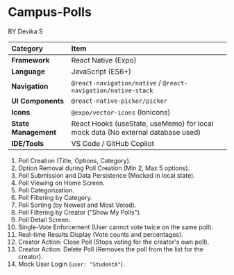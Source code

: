 # Campus-Polls

BY Devika S

| Category             | Item                                       |
| :------------------- | :----------------------------------------- |
| **Framework**        | React Native (Expo)                         |
| **Language**         | JavaScript (ES6+)                             |
| **Navigation**       | `@react-navigation/native` / `@react-navigation/native-stack` |
| **UI Components**    | `@react-native-picker/picker`                     |
| **Icons**            | `@expo/vector-icons` (Ionicons)                   |
| **State Management** | React Hooks (useState, useMemo) for local mock data (No external database used)
| **IDE/Tools**        |  VS Code / GitHub Copilot


1.  Poll Creation (Title, Options, Category).
2.  Option Removal during Poll Creation (Min 2, Max 5 options).
3.  Poll Submission and Data Persistence (Mocked in local state).
4.  Poll Viewing on Home Screen.
5.  Poll Categorization.
6.  Poll Filtering by Category.
7.  Poll Sorting (by Newest and Most Voted).
8.  Poll Filtering by Creator ("Show My Polls").
9.  Poll Detail Screen.
10. Single-Vote Enforcement (User cannot vote twice on the same poll).
11. Real-time Results Display (Vote counts and percentages).
12. Creator Action: Close Poll (Stops voting for the creator's own poll).
13. Creator Action: Delete Poll (Removes the poll from the list for the creator).
14. Mock User Login (`user: "StudentA"`).
